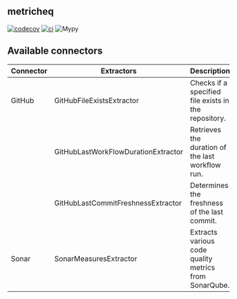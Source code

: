 ## metricheq
[![codecov](https://codecov.io/gh/YounesOMK/metricheq/graph/badge.svg?token=UCFOOO5F69)](https://codecov.io/gh/YounesOMK/metricheq)
[![ci](https://github.com/YounesOMK/metricheq/actions/workflows/ci.yml/badge.svg)](https://github.com/YounesOMK/metricheq/actions/workflows/ci.yml)
![Mypy](https://img.shields.io/badge/mypy-checked-blue)

## Available connectors

| Connector  | Extractors                              | Description                                               |
|------------|-----------------------------------------|-----------------------------------------------------------|
| GitHub     | GitHubFileExistsExtractor               | Checks if a specified file exists in the repository.      |
|            | GitHubLastWorkFlowDurationExtractor     | Retrieves the duration of the last workflow run.          |
|            | GitHubLastCommitFreshnessExtractor      | Determines the freshness of the last commit.              |
| Sonar      | SonarMeasuresExtractor                  | Extracts various code quality metrics from SonarQube.     |

